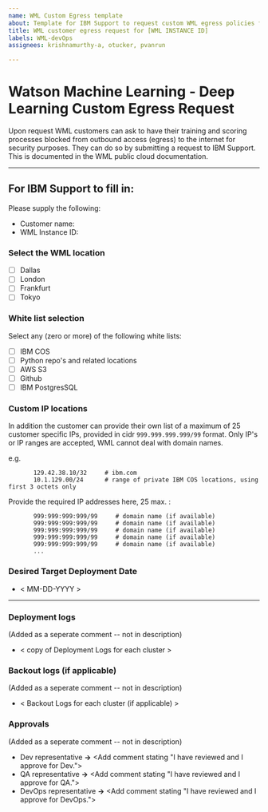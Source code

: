```yaml
---
name: WML Custom Egress template
about: Template for IBM Support to request custom WML egress policies for customers
title: WML customer egress request for [WML INSTANCE ID]
labels: WML-devOps
assignees: krishnamurthy-a, otucker, pvanrun

---
```


# Watson Machine Learning - Deep Learning Custom Egress Request

Upon request WML customers can ask to have their training and scoring processes blocked from outbound access (egress) to the internet for security purposes. They can do so by submitting a request to IBM Support. This is documented in the WML public cloud documentation.

---

## For IBM Support to fill in:

Please supply the following:

- Customer name:
- WML Instance ID:

### Select the WML location

- [ ] Dallas
- [ ] London
- [ ] Frankfurt 
- [ ] Tokyo

### White list selection

Select any (zero or more) of the following white lists:

  - [ ] IBM COS
  - [ ] Python repo's and related locations
  - [ ] AWS S3
  - [ ] Github
  - [ ] IBM PostgresSQL

### Custom IP locations

In addition the customer can provide their own list of a maximum of 25 customer
specific IPs, provided in cidr `999.999.999.999/99` format. Only IP's or IP
ranges are accepted, WML cannot deal with domain names.

e.g.
```
       129.42.38.10/32     # ibm.com
       10.1.129.00/24      # range of private IBM COS locations, using first 3 octets only
```
Provide the required IP addresses here, 25 max. :

```
       999:999:999:999/99     # domain name (if available)
       999:999:999:999/99     # domain name (if available)
       999:999:999:999/99     # domain name (if available)
       999:999:999:999/99     # domain name (if available)
       999:999:999:999/99     # domain name (if available)
       ...
```

### Desired Target Deployment Date
- < MM-DD-YYYY >

---

### Deployment logs
(Added as a seperate comment -- not in description)
- < copy of Deployment Logs for each cluster >

### Backout logs (if applicable)
(Added as a seperate comment -- not in description)
- < Backout Logs for each cluster (if applicable) >

### Approvals
(Added as a seperate comment -- not in description)
- Dev representative **->** <Add comment stating "I have reviewed and I approve for Dev.">
- QA representative **->** <Add comment stating "I have reviewed and I approve for QA.">
- DevOps representative **->** <Add comment stating "I have reviewed and I approve for DevOps.">
